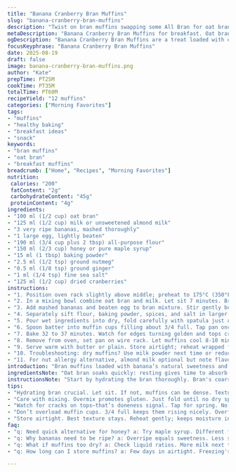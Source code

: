 ```yaml
---
title: "Banana Cranberry Bran Muffins"
slug: "banana-cranberry-bran-muffins"
description: "Twist on bran muffins swapping some All Bran for oat bran and cane sugar for honey. Baked just right to get moist crumb with crispy edges. Bananas mashed well to release sugars, cranberries punchy tartness. Spices changed to nutmeg and ginger to shift flavors. Slightly less flour, more bran for bite. Muffins rise evenly, golden domes crack surface, subtle aroma cues doneness. Perfect for grab-and-go or breakfast with butter. Adjust oven rack middle-high for best air circulation. Watch muffins, not timer—fork test always wins. Sub dry milk powder if no milk, or almond milk for a nutty hint. "
metaDescription: "Banana Cranberry Bran Muffins for breakfast. Oat bran, honey, nutmeg, and cranberries create a flavorful twist on classic muffins."
ogDescription: "Banana Cranberry Bran Muffins are a treat loaded with oats and honey, capturing natural sweetness and tart delight."
focusKeyphrase: "Banana Cranberry Bran Muffins"
date: 2025-08-19
draft: false
image: banana-cranberry-bran-muffins.png
author: "Kate"
prepTime: PT25M
cookTime: PT35M
totalTime: PT60M
recipeYield: "12 muffins"
categories: ["Morning Favorites"]
tags:
- "muffins"
- "healthy baking"
- "breakfast ideas"
- "snack"
keywords:
- "bran muffins"
- "oat bran"
- "breakfast muffins"
breadcrumb: ["Home", "Recipes", "Morning Favorites"]
nutrition: 
 calories: "200"
 fatContent: "2g"
 carbohydrateContent: "45g"
 proteinContent: "4g"
ingredients:
- "100 ml (1/2 cup) oat bran"
- "125 ml (1/2 cup) milk or unsweetened almond milk"
- "3 very ripe bananas, mashed thoroughly"
- "1 large egg, lightly beaten"
- "190 ml (3/4 cup plus 2 tbsp) all-purpose flour"
- "150 ml (2/3 cup) honey or pure maple syrup"
- "15 ml (1 tbsp) baking powder"
- "2.5 ml (1/2 tsp) ground nutmeg"
- "0.5 ml (1/8 tsp) ground ginger"
- "1 ml (1/4 tsp) fine sea salt"
- "125 ml (1/2 cup) dried cranberries"
instructions:
- "1. Position oven rack slightly above middle; preheat to 175°C (350°F). Lightly oil 12 standard muffin cups or line with sturdy paper liners to avoid soggy bottoms."
- "2. In a mixing bowl combine oat bran and milk. Let sit 7 minutes. Bran softens, liquid absorbs, sets texture for moist crumb—don’t skip resting or powdery lumps remain."
- "3. Add mashed bananas and beaten egg to bran mixture. Stir gently but fully blended. Egg binds, banana sugars sweeten and tenderize. Overmixing? Tough muffins follow."
- "4. Separately sift flour, baking powder, spices, and salt in larger bowl. Sifting introduces air, prevents lumps, ensures even chemical leavening. Make well in center."
- "5. Pour wet ingredients into dry, fold carefully with spatula just until flour disappears. Fold in dried cranberries last to distribute evenly. Avoid beating—overworking gluten toughens muffins."
- "6. Spoon batter into muffin cups filling about 3/4 full. Tap pan once on counter to settle batter, eliminate air pockets. Don’t fill to horizon or muffins spill over edges."
- "7. Bake 32 to 37 minutes. Watch for edges turning golden and tops cracking visibly. Insert wooden skewer in center—comes out clean with moist crumbs, no wet batter. Timings vary with ovens, altitude."
- "8. Remove from oven, set pan on wire rack. Let muffins cool 8-10 minutes before unmolding; cooling too little causes breakage, too long sticks."
- "9. Serve warm with butter or plain. Store airtight; reheat wrapped for best texture."
- "10. Troubleshooting: dry muffins? Use milk powder next time or reduce baking powder by 1/2 tsp. Batter too runny? Add 1-2 tbsp more flour gradually."
- "11. For nut allergy alternative, almond milk optional but note flavor shift. No bran? Use equal oat bran or wheat germ, adjusted based on absorption."
introduction: "Bran muffins loaded with banana’s natural sweetness and sharp cranberries—a balance of soft and tart. Oat bran swapped for All Bran softens texture but keeps nuttiness. Honey adds a deeper caramel note compared to brown sugar; expect darker color and slight stickiness. Nutmeg and ginger bring warmth without overpowering. Hydrating bran with milk first prevents dry crumb; a step many skip and regret. Folding technique crucial—fold mildly, folding in cranberries last prevents over-beating. Bake til golden edges and cracked tops appear; don’t rely completely on time, use visual and tactile clues. Muffins deflate if pulled too early; leave 8-10 minutes in pan to set. Best warm with butter or plain. Experiment with almond milk or flax egg to switch diet style without loss of texture. Watch oven positions; middle-top rack for even heat circulation. Muffins hold moisture well if stored airtight—good make-ahead for quick breakfasts or snacks."
ingredientsNote: "Oat bran soaks quickly: resting gives time to absorb milk and soften fibers. This prevents tough, dry pockets inside muffins. Switched sugar source to honey; it adds moisture but watch oven times to avoid dark tops. Flour amount reduced slightly to balance bran’s absorbency. Nutmeg and ginger swapped in for more aromatic spiciness versus traditional cinnamon and clove. Cranberries provide chewy tart bursts and a nice textural contrast. Milk can be replaced with unsweetened almond milk for dairy-free option; powder milk also possible but add with flour to mix evenly. Egg provides structure but substitute with flax egg (1 tbsp flaxseed + 3 tbsp water) for vegan version; bake time might require small adjustment."
instructionsNote: "Start by hydrating the bran thoroughly. Bran's coarse texture traps moisture but needs time—don’t rush this. Mixing technique matters: fold dry into wet; overmixing develops gluten toughening muffins. Use a rubber spatula, chance folding in air bubbles for lighter muffins. Filling cups 75% full prevents overflow and yields domed tops. Oven temperature constant but watch your ovens, some run hot or cold. Cracks on muffin tops are a good doneness indicator; no cracks, might be underbaked. Toothpick with crumbs (not wet batter) is gold standard test. Let muffins cool in pan briefly for ease of removal and to set crumb—too soon and they fall apart, too late and stick hard. Storing airtight keeps moisture; reheat gently to refresh. Common faults: dry crumb (reduce baking powder, increase liquids), dense muffins (don’t overmix)."
tips:
- "Hydrating bran crucial. Let sit. If not, muffins can be dense. Texture matters—absorb fully."
- "Care with mixing. Overmix promotes gluten. Just fold until no dry spots remain. Cranberries last."
- "Watch for cracks on tops—that’s doneness signal. Tap for spring. No cracks? Bake longer."
- "Don’t overload muffin cups. 3/4 full keeps them rising nicely. Overflow ruins the shape."
- "Store airtight. Best texture stays. Reheat gently; keeps moisture in. Crisp edges if nuked."
faq:
- "q: Need quick alternative for honey? a: Try maple syrup. Different flavor—still great."
- "q: Why bananas need to be ripe? a: Overripe equals sweetness. Less sugar needed. Moister texture."
- "q: What if muffins too dry? a: Check liquid ratios. More milk next time. Less baking powder helps."
- "q: How long can I store muffins? a: Few days in airtight. Freezing's an option too. Great fresh."

---
```


